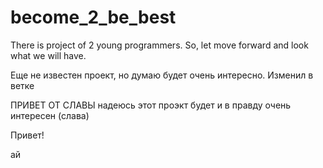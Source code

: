 ﻿# become_2_be_best
There is project of 2 young programmers. So, let move forward and look what we will have.

Еще не известен проект, но думаю будет очень интересно.
Изменил в ветке

ПРИВЕТ ОТ СЛАВЫ
надеюсь этот проэкт будет и в правду очень интересен (слава)

Привет!

ай